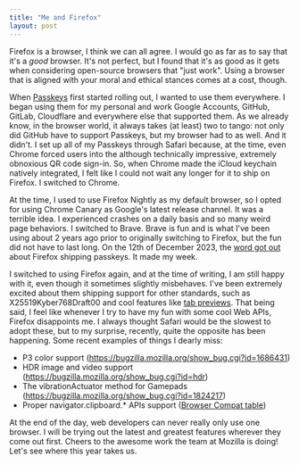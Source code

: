 ```yaml
---
title: "Me and Firefox"
layout: post
---
```


Firefox is a browser, I think we can all agree. I would go as far as to say that it's a _good_ browser. It's not perfect, but I found that it's as good as it gets when considering open-source browsers that "just work". Using a browser that is aligned with your moral and ethical stances comes at a cost, though.

When [Passkeys](https://developers.google.com/identity/passkeys) first started rolling out, I wanted to use them everywhere. I began using them for my personal and work Google Accounts, GitHub, GitLab, Cloudflare and everywhere else that supported them. As we already know, in the browser world, it always takes (at least) two to tango: not only did GitHub have to support Passkeys, but my browser had to as well. And it didn't. I set up all of my Passkeys through Safari because, at the time, even Chrome forced users into the although technically impressive, extremely obnoxious QR code sign-in. So, when Chrome made the iCloud keychain natively integrated, I felt like I could not wait any longer for it to ship on Firefox. I switched to Chrome.

At the time, I used to use Firefox Nightly as my default browser, so I opted for using Chrome Canary as Google's latest release channel. It was a terrible idea. I experienced crashes on a daily basis and so many weird page behaviors. I switched to Brave. Brave is fun and is what I've been using about 2 years ago prior to originally switching to Firefox, but the fun did not have to last long. On the 12th of December 2023, the [word got out](https://x.com/rmondello/status/1734585272824639566?s=20) about Firefox shipping passkeys. It made my week.

I switched to using Firefox again, and at the time of writing, I am still happy with it, even though it sometimes slightly misbehaves. I've been extremely excited about them shipping support for other standards, such as X25519Kyber768Draft00 and cool features like [tab previews](https://blog.nightly.mozilla.org/2024/02/06/a-preview-of-tab-previews-these-weeks-in-firefox-issue-153/). That being said, I feel like whenever I try to have my fun with some cool Web APIs, Firefox disappoints me. I always thought Safari would be the slowest to adopt these, but to my surprise, recently, quite the opposite has been happening. Some recent examples of things I dearly miss:

- P3 color support (https://bugzilla.mozilla.org/show_bug.cgi?id=1686431)
- HDR image and video support (https://bugzilla.mozilla.org/show_bug.cgi?id=hdr)
- The vibrationActuator method for Gamepads (https://bugzilla.mozilla.org/show_bug.cgi?id=1824217)
- Proper navigator.clipboard.\* APIs support ([Browser Compat table](https://developer.mozilla.org/en-US/docs/Web/API/Clipboard#browser_compatibility))

At the end of the day, web developers can never really only use one browser. I will be trying out the latest and greatest features wherever they come out first. Cheers to the awesome work the team at Mozilla is doing! Let's see where this year takes us.

